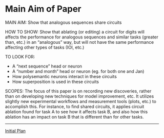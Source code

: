 # Main Aim of Paper

MAIN AIM: Show that analogous sequences share circuits

HOW TO SHOW: Show that ablating (or editing) a circuit for digits will affects the performance for analogous sequences and similar tasks (greater than, etc.) in an “analogous” way, but will not have the same performance affecting other types of tasks (IOI, etc.)

TO LOOK FOR:

- A “next sequence” head or neuron
- A “number and month” head or neuron (eg. for both one and Jan)
- How polysemantic neurons interact in these circuits
- How superposition is used in these circuits

SCOPES: The focus of this paper is on recording new discoveries, rather than on developing new techniques for model improvement, etc. It utilizes slightly new experimental workflows and measurement tools (plots, etc.) to accomplish this. For instance, to find shared circuits, it applies circuit ablation found for task A to see how it affects task B, and also how this ablation has an impact on task B that is different than for other tasks.

---

[Initial Plan](Main%20Aim%20of%20Paper%20e8f679aa680247cfa76b19edb04c5233/Initial%20Plan%200f0a89b0bb8f444ca22ca86f93d2cf54.md)